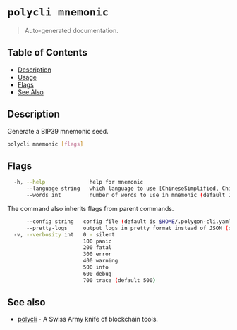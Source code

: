 # `polycli mnemonic`

> Auto-generated documentation.

## Table of Contents

- [Description](#description)
- [Usage](#usage)
- [Flags](#flags)
- [See Also](#see-also)

## Description

Generate a BIP39 mnemonic seed.

```bash
polycli mnemonic [flags]
```

## Flags

```bash
  -h, --help              help for mnemonic
      --language string   which language to use [ChineseSimplified, ChineseTraditional, Czech, English, French, Italian, Japanese, Korean, Spanish] (default "english")
      --words int         number of words to use in mnemonic (default 24)
```

The command also inherits flags from parent commands.

```bash
      --config string   config file (default is $HOME/.polygon-cli.yaml)
      --pretty-logs     output logs in pretty format instead of JSON (default true)
  -v, --verbosity int   0 - silent
                        100 panic
                        200 fatal
                        300 error
                        400 warning
                        500 info
                        600 debug
                        700 trace (default 500)
```

## See also

- [polycli](polycli.md) - A Swiss Army knife of blockchain tools.
